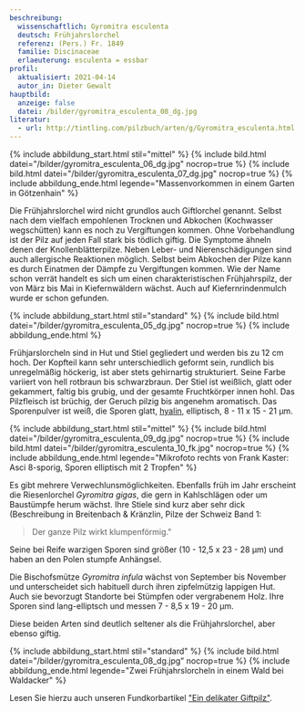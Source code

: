 ```yaml
---
beschreibung:
  wissenschaftlich: Gyromitra esculenta
  deutsch: Frühjahrslorchel
  referenz: (Pers.) Fr. 1849
  familie: Discinaceae
  erlaeuterung: esculenta = essbar
profil:
  aktualisiert: 2021-04-14
  autor_in: Dieter Gewalt
hauptbild:
  anzeige: false
  datei: /bilder/gyromitra_esculenta_08_dg.jpg
literatur:
  - url: http://tintling.com/pilzbuch/arten/g/Gyromitra_esculenta.html
---
```

{% include abbildung_start.html stil="mittel" %}
{% include bild.html datei="/bilder/gyromitra_esculenta_06_dg.jpg" nocrop=true %}
{% include bild.html datei="/bilder/gyromitra_esculenta_07_dg.jpg" nocrop=true %}
{% include abbildung_ende.html legende="Massenvorkommen in einem Garten in Götzenhain" %}

Die Frühjahrslorchel wird nicht grundlos auch Giftlorchel genannt. Selbst nach dem vielfach empohlenen Trocknen und Abkochen (Kochwasser wegschütten) kann es noch zu Vergiftungen kommen. Ohne Vorbehandlung ist der Pilz auf jeden Fall stark bis tödlich giftig. Die Symptome ähneln denen der Knollenblätterpilze. Neben Leber- und Nierenschädigungen sind auch allergische Reaktionen möglich. Selbst beim Abkochen der Pilze kann es durch Einatmen der Dämpfe zu Vergiftungen kommen. Wie der Name schon verrät handelt es sich um einen charakteristischen Frühjahrspilz, der von März bis Mai in Kiefernwäldern wächst. Auch auf Kiefernrindenmulch wurde er schon gefunden.

{% include abbildung_start.html stil="standard" %}
{% include bild.html datei="/bilder/gyromitra_esculenta_05_dg.jpg" nocrop=true %}
{% include abbildung_ende.html %}

Frühjarslorcheln sind in Hut und Stiel gegliedert und werden bis zu 12 cm hoch. Der Kopfteil kann sehr unterschiedlich geformt sein, rundlich bis unregelmäßig höckerig, ist aber stets gehirnartig strukturiert. Seine Farbe variiert von hell rotbraun bis schwarzbraun. Der Stiel ist weißlich, glatt oder gekammert, faltig bis grubig, und der gesamte Fruchtkörper innen hohl. Das Pilzfleisch ist brüchig, der Geruch pilzig bis angenehm aromatisch. Das Sporenpulver ist weiß, die Sporen glatt, [hyalin](hyalin "Glossar"), elliptisch, 8 - 11 x 15 - 21 µm.

{% include abbildung_start.html stil="mittel" %}
{% include bild.html datei="/bilder/gyromitra_esculenta_09_dg.jpg" nocrop=true %}
{% include bild.html datei="/bilder/gyromitra_esculenta_10_fk.jpg" nocrop=true %}
{% include abbildung_ende.html legende="Mikrofoto rechts von Frank Kaster: Asci 8-sporig, Sporen elliptisch mit 2 Tropfen" %}

Es gibt mehrere Verwechlunsmöglichkeiten. Ebenfalls früh im Jahr erscheint die Riesenlorchel *Gyromitra gigas*, die gern in Kahlschlägen oder um Baustümpfe herum wächst. Ihre Stiele sind kurz aber sehr dick (Beschreibung in Breitenbach & Kränzlin, Pilze der Schweiz Band 1:

> Der ganze Pilz wirkt klumpenförmig." 

Seine bei Reife warzigen Sporen sind größer (10 - 12,5 x 23 - 28 µm) und haben an den Polen stumpfe Anhängsel.  

Die Bischofsmütze *Gyromitra infula* wächst von September bis November und unterscheidet sich habituell durch ihren zipfelmützig lappigen Hut. Auch sie bevorzugt Standorte bei Stümpfen oder vergrabenem Holz. Ihre Sporen sind lang-elliptsch und messen 7 - 8,5 x 19 - 20 µm.

Diese beiden Arten sind deutlich seltener als die Frühjahrslorchel, aber ebenso giftig.

{% include abbildung_start.html stil="standard" %}
{% include bild.html datei="/bilder/gyromitra_esculenta_08_dg.jpg" nocrop=true %}
{% include abbildung_ende.html legende="Zwei Frühjahrslorcheln in einem Wald bei Waldacker" %}

Lesen Sie hierzu auch unseren Fundkorbartikel ["Ein delikater Giftpilz"](/artikel/ein-delikater-giftpilz.html).